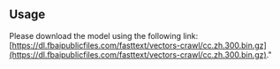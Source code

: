 ## Usage

Please download the model using the following link: [https://dl.fbaipublicfiles.com/fasttext/vectors-crawl/cc.zh.300.bin.gz](https://dl.fbaipublicfiles.com/fasttext/vectors-crawl/cc.zh.300.bin.gz)."
